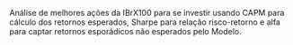 Análise de melhores ações da IBrX100 para se investir usando CAPM para cálculo dos retornos esperados, Sharpe para relação risco-retorno e alfa para captar retornos esporádicos não esperados pelo Modelo.
